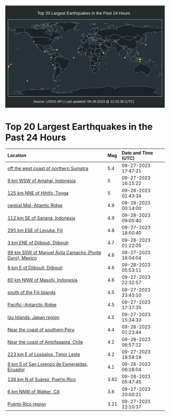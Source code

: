 ![Map](./map.png)

# Top 20 Largest Earthquakes in the Past 24 Hours

| Location | Mag | Date and Time (UTC) |
|:---|:---|:---|
| [off the west coast of northern Sumatra](https://earthquake.usgs.gov/earthquakes/eventpage/us6000lb60) | 5.4 | 09-27-2023 17:47:21 |
| [9 km WSW of Amahai, Indonesia](https://earthquake.usgs.gov/earthquakes/eventpage/us6000lb4e) | 5 | 09-27-2023 16:15:22 |
| [125 km NNE of Hihifo, Tonga](https://earthquake.usgs.gov/earthquakes/eventpage/us6000lbaf) | 5 | 09-28-2023 01:43:34 |
| [central Mid-Atlantic Ridge](https://earthquake.usgs.gov/earthquakes/eventpage/us6000lb98) | 4.9 | 09-28-2023 00:14:00 |
| [112 km SE of Sanana, Indonesia](https://earthquake.usgs.gov/earthquakes/eventpage/us6000lbby) | 4.9 | 09-28-2023 09:05:40 |
| [295 km ESE of Levuka, Fiji](https://earthquake.usgs.gov/earthquakes/eventpage/us6000lb63) | 4.8 | 09-27-2023 18:00:40 |
| [3 km ENE of Djibouti, Djibouti](https://earthquake.usgs.gov/earthquakes/eventpage/us6000lbab) | 4.7 | 09-28-2023 01:22:05 |
| [99 km SSW of Manuel Ávila Camacho (Ponte Duro), Mexico](https://earthquake.usgs.gov/earthquakes/eventpage/us6000lb4c) | 4.6 | 09-27-2023 16:04:04 |
| [8 km E of Djibouti, Djibouti](https://earthquake.usgs.gov/earthquakes/eventpage/us6000lbb5) | 4.6 | 09-28-2023 05:53:11 |
| [60 km NNW of Masohi, Indonesia](https://earthquake.usgs.gov/earthquakes/eventpage/us6000lb8b) | 4.6 | 09-27-2023 22:32:57 |
| [south of the Fiji Islands](https://earthquake.usgs.gov/earthquakes/eventpage/us6000lb8t) | 4.5 | 09-27-2023 23:43:10 |
| [Pacific-Antarctic Ridge](https://earthquake.usgs.gov/earthquakes/eventpage/us6000lb6a) | 4.5 | 09-27-2023 17:37:35 |
| [Izu Islands, Japan region](https://earthquake.usgs.gov/earthquakes/eventpage/us6000lb46) | 4.5 | 09-27-2023 15:34:33 |
| [Near the coast of southern Peru](https://earthquake.usgs.gov/earthquakes/eventpage/us6000lba9) | 4.4 | 09-28-2023 01:23:44 |
| [Near the coast of Antofagasta, Chile](https://earthquake.usgs.gov/earthquakes/eventpage/us6000lbbg) | 4.2 | 09-28-2023 06:57:12 |
| [223 km E of Lospalos, Timor Leste](https://earthquake.usgs.gov/earthquakes/eventpage/us6000lb6d) | 4.2 | 09-27-2023 18:59:19 |
| [9 km S of San Lorenzo de Esmeraldas, Ecuador](https://earthquake.usgs.gov/earthquakes/eventpage/us6000lbba) | 4.1 | 09-28-2023 06:28:04 |
| [136 km N of Suárez, Puerto Rico](https://earthquake.usgs.gov/earthquakes/eventpage/pr2023271000) | 3.62 | 09-28-2023 05:47:45 |
| [6 km NNW of Walker, CA](https://earthquake.usgs.gov/earthquakes/eventpage/nc73942611) | 3.6 | 09-27-2023 20:00:21 |
| [Puerto Rico region](https://earthquake.usgs.gov/earthquakes/eventpage/pr71426188) | 3.21 | 09-27-2023 22:10:37 |
